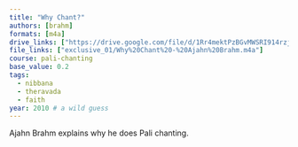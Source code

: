 ```yaml
---
title: "Why Chant?"
authors: [brahm]
formats: [m4a]
drive_links: ["https://drive.google.com/file/d/1Rr4mektPzBGvMWSRI914rzjlwlWB7UHC/view?usp=drivesdk"]
file_links: ["exclusive_01/Why%20Chant%20-%20Ajahn%20Brahm.m4a"]
course: pali-chanting
base_value: 0.2
tags:
  - nibbana
  - theravada
  - faith
year: 2010 # a wild guess
---
```


Ajahn Brahm explains why he does Pali chanting.

